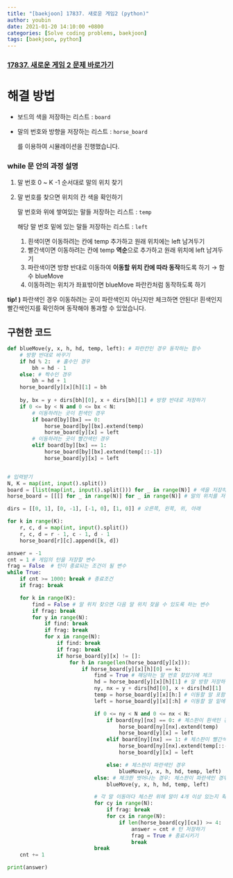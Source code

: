 ```yaml
---
title: "[baekjoon] 17837. 새로운 게임2 (python)"
author: youbin
date: 2021-01-20 14:10:00 +0800
categories: [Solve coding problems, baekjoon]
tags: [baekjoon, python]
---
```


### [17837. 새로운 게임 2 문제 바로가기](https://www.acmicpc.net/problem/17837)



# 해결 방법

- 보드의 색을 저장하는 리스트 : `board`

- 말의 번호와 방향을 저장하는 리스트 : `horse_board`

  를 이용하여 시뮬레이션을 진행했습니다.

### while 문 안의 과정 설명

1. 말 번호 0 ~ K -1 순서대로 말의 위치 찾기

2. 말 번호를 찾으면 위치의 칸 색을 확인하기

   말 번호와 위에 쌓여있는 말들 저장하는 리스트 : `temp`

   해당 말 번호 밑에 있는 말들 저장하는 리스트 : `left`

   1. 흰색이면 이동하려는 칸에 temp 추가하고 원래 위치에는 left 남겨두기
   2. 빨간색이면 이동하려는 칸에 temp **역순**으로 추가하고 원래 위치에 left 남겨두기
   3. 파란색이면 방향 반대로 이동하여 **이동할 위치 칸에 따라 동작**하도록 하기 → 함수 blueMove
   4. 이동하려는 위치가 좌표밖이면 blueMove 파란칸처럼 동작하도록 하기

**tip! )** 파란색인 경우 이동하려는 곳이 파란색인지 아닌지만 체크하면 안된다! 흰색인지 빨간색인지를 확인하며 동작해야 통과할 수 있었습니다.



## 구현한 코드

```python
def blueMove(y, x, h, hd, temp, left): # 파란칸인 경우 동작하는 함수
    # 방향 반대로 바꾸기
    if hd % 2:  # 홀수인 경우
        bh = hd - 1
    else: # 짝수인 경우
        bh = hd + 1
    horse_board[y][x][h][1] = bh
    
    by, bx = y + dirs[bh][0], x + dirs[bh][1] # 방향 반대로 저장하기
    if 0 <= by < N and 0 <= bx < N:
        # 이동하려는 곳이 흰색인 경우
        if board[by][bx] == 0:
            horse_board[by][bx].extend(temp)
            horse_board[y][x] = left
        # 이동하려는 곳이 빨간색인 경우
        elif board[by][bx] == 1:
            horse_board[by][bx].extend(temp[::-1])
            horse_board[y][x] = left


# 입력받기
N, K = map(int, input().split())
board = [list(map(int, input().split())) for _ in range(N)] # 색을 저장하는 리스트
horse_board = [[[] for _ in range(N)] for _ in range(N)] # 말의 위치를 저장할 리스트

dirs = [[0, 1], [0, -1], [-1, 0], [1, 0]] # 오른쪽, 왼쪽, 위, 아래

for k in range(K):
    r, c, d = map(int, input().split())
    r, c, d = r - 1, c - 1, d - 1
    horse_board[r][c].append([k, d])

answer = -1
cnt = 1 # 게임의 턴을 저장할 변수
frag = False  # 턴이 종료되는 조건이 될 변수
while True:
    if cnt >= 1000: break # 종료조건
    if frag: break

    for k in range(K):
        find = False # 말 위치 찾으면 다음 말 위치 찾을 수 있도록 하는 변수
        if frag: break
        for y in range(N):
            if find: break
            if frag: break
            for x in range(N):
                if find: break
                if frag: break
                if horse_board[y][x] != []:
                    for h in range(len(horse_board[y][x])):
                        if horse_board[y][x][h][0] == k: 
                            find = True # 해당하는 말 번호 찾았기에 체크
                            hd = horse_board[y][x][h][1] # 말 방향 저장하는 변수
                            ny, nx = y + dirs[hd][0], x + dirs[hd][1] 
                            temp = horse_board[y][x][h:] # 이동할 말 포함하여 위에 있는 말 저장하는 리스트
                            left = horse_board[y][x][:h] # 이동할 말 밑에 있는 말 저장하는 리스트

                            if 0 <= ny < N and 0 <= nx < N:
                                if board[ny][nx] == 0: # 체스판이 흰색인 경우
                                    horse_board[ny][nx].extend(temp)
                                    horse_board[y][x] = left
                                elif board[ny][nx] == 1: # 체스판이 빨간색인 경우
                                    horse_board[ny][nx].extend(temp[::-1])
                                    horse_board[y][x] = left

                                else: # 체스판이 파란색인 경우
                                    blueMove(y, x, h, hd, temp, left)
                            else: # 체크판 벗어나는 경우: 체스판이 파란색인 경우
                                blueMove(y, x, h, hd, temp, left)

                            # 각 말 이동마다 체스판 위에 말이 4개 이상 있는지 확인하기
                            for cy in range(N):
                                if frag: break
                                for cx in range(N):
                                    if len(horse_board[cy][cx]) >= 4:
                                        answer = cnt # 턴 저장하기
                                        frag = True # 종료시키기
                                        break
                            break
    cnt += 1

print(answer)
```

